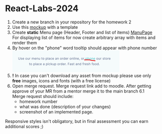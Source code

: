 # React-Labs-2024

1. Create a new branch in your repository for the homework 2
2. Use this [mockup](https://www.figma.com/file/zXWAWEDbSkA4oIW3B9osgN/Delivery-food?type=design&node-id=0-1&mode=design) with a template
3. Create **static** Menu page (Header, Footer and list of items) [ManuPage](https://www.figma.com/file/zXWAWEDbSkA4oIW3B9osgN/Delivery-food?type=design&node-id=1-2&mode=design)
   For displaying list of items for now create arbitrary array with items and render them
4. By hover on the "phone" word tooltip should appear with phone number
      ![img.png](img.png)
5. **!** In case you can't download any asset from mockup please use only **free** images, icons and fonts (with a free license) 
6. Open merge request. Merge request link add to moodle. After getting approve of your MR from a mentor merge it to the main branch
 6.1 Merge request should include:
    - homework number
    - what was done (description of your changes)
    - screenshot of an implemented page.

Responsive styles isn't obligatory, but in final assessment you can earn additional scores ;)
